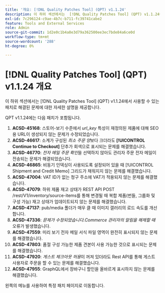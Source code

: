 ```yaml
---
title: '개요: [!DNL Quality Patches Tool] (QPT) v1.1.24'
description: 이 하위 섹션에서는  [!DNL Quality Patches Tool] (QPT) v1.1.24에서 사용할 수 있는 패치로 해결된 문제에 대한 자세한 설명을 제공합니다.
exl-id: 7c296124-c9ae-4b7c-b711-fc39741cabe2
feature: Tools and External Services
role: Admin
source-git-commit: 1d2e0c1b4a8e3d79a362500ee3ec7bde84a6ce0d
workflow-type: tm+mt
source-wordcount: '288'
ht-degree: 0%

---
```


# [!DNL Quality Patches Tool] (QPT) v1.1.24 개요

이 하위 섹션에서는 [!DNL Quality Patches Tool] (QPT) v1.1.24에서 사용할 수 있는 패치로 해결된 문제에 대한 자세한 설명을 제공합니다.

QPT v1.1.24에는 다음 패치가 포함됩니다.

1. **ACSD-45168**: 스토어-보기 수준에서 *url_key* 특성이 재정의된 제품에 대해 SEO용 URL이 생성되지 않는 문제가 수정되었습니다.
1. **ACSD-46617**: 소계가 구성된 *최소 주문 양*&#x200B;보다 크더라도 **[!UICONTROL Continue to Checkout]** 단추가 회색으로 표시되는 문제를 해결했습니다.
1. **ACSD-46770**: *전자 메일 주문 확인*&#x200B;을 선택하지 않아도 관리자 주문 전자 메일이 전송되는 문제가 해결되었습니다.
1. **ACSD-46865**: 비동기 인덱싱이 사용되도록 설정되어 있을 때 [!UICONTROL Shipment and Credit Memo] 그리드가 채워지지 않는 문제를 해결했습니다.
1. **ACSD-47004**: VAT ID가 없는 청구 주소에 VAT가 적용되지 않는 문제를 해결했습니다.
1. **ACSD-47079**: 하위 제품 재고 상태가 REST API POST /rest/V1/inventory/source-items를 통해 변경될 때 복합 제품(번들, 그룹화 및 구성 가능) 재고 상태가 업데이트되지 않는 문제를 해결했습니다.
1. **ACSD-47137**: pub/media 폴더가 매우 클 때 이미지 갤러리의 로드 속도를 개선합니다.
1. **ACSD-47336**: *문제가 수정되었습니다.Commerce 관리자의 알림을 해제할 때* 오류가 발생했습니다.
1. **ACSD-47559**: 미리 보기 전자 메일 서식 파일 영역이 완전히 표시되지 않는 문제를 해결했습니다.
1. **ACSD-47803**: 품절 구성 가능한 제품 견본이 사용 가능한 것으로 표시되는 문제를 해결했습니다.
1. **ACSD-47920**: *게스트 체크아웃 허용*&#x200B;이 꺼져 있더라도 Rest API를 통해 게스트 사용자로 주문을 할 수 있는 문제를 해결했습니다.
1. **ACSD-47955**: GraphQL에서 장바구니 할인을 올바르게 표시하지 않는 문제를 해결했습니다.

왼쪽의 메뉴를 사용하여 특정 패치 페이지로 이동합니다.
